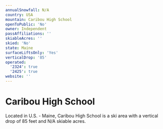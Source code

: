 ```yaml
---
annualSnowfall: N/A
country: USA
mountain: Caribou High School
openToPublic: 'No'
owner: Independent
passAffiliations: ''
skiableAcres: ''
skied: 'No'
state: Maine
surfaceLiftsOnly: 'Yes'
verticalDrop: '85'
operated:
  '2324': true
  '2425': true
website: ''
---
```



# Caribou High School

Located in U.S. - Maine, Caribou High School is a ski area with a vertical drop of 85 feet and N/A skiable acres.
